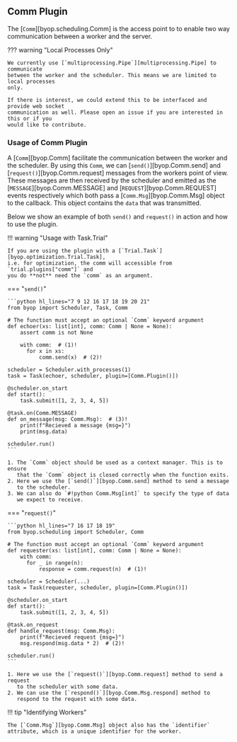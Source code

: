 ## Comm Plugin
The [`Comm`][byop.scheduling.Comm] is the access point to to enable
two way communication between a worker and the server.

??? warning "Local Processes Only"

    We currently use [`multiprocessing.Pipe`][multiprocessing.Pipe] to communicate
    between the worker and the scheduler. This means we are limited to local processes
    only.

    If there is interest, we could extend this to be interfaced and provide web socket
    communication as well. Please open an issue if you are interested in this or if you
    would like to contribute.

### Usage of Comm Plugin
A [`Comm`][byop.Comm] facilitate the communication between the worker and the scheduler.
By using this `Comm`, we can [`send()`][byop.Comm.send] and
[`request()`][byop.Comm.request] messages from the workers point of view.
These messages are then received by the scheduler and emitted as the
[`MESSAGE`][byop.Comm.MESSAGE] and [`REQUEST`][byop.Comm.REQUEST]
events respectively which both pass a [`Comm.Msg`][byop.Comm.Msg] object
to the callback. This object contains the `data` that was transmitted.

Below we show an example of both `send()` and
`request()` in action and how to use the plugin.

!!! warning "Usage with Task.Trial"

    If you are using the plugin with a [`Trial.Task`][byop.optimization.Trial.Task],
    i.e. for optimization, the comm will accessible from `trial.plugins["comm"]` and
    you do **not** need the `comm` as an argument.

=== "`send()`"

    ```python hl_lines="7 9 12 16 17 18 19 20 21"
    from byop import Scheduler, Task, Comm

    # The function must accept an optional `Comm` keyword argument
    def echoer(xs: list[int], comm: Comm | None = None):
        assert comm is not None

        with comm:  # (1)!
          for x in xs:
              comm.send(x)  # (2)!

    scheduler = Scheduler.with_processes(1)
    task = Task(echoer, scheduler, plugin=[Comm.Plugin()])

    @scheduler.on_start
    def start():
        task.submit([1, 2, 3, 4, 5])

    @task.on(Comm.MESSAGE)
    def on_message(msg: Comm.Msg):  # (3)!
        print(f"Recieved a message {msg=}")
        print(msg.data)

    scheduler.run()
    ```

    1. The `Comm` object should be used as a context manager. This is to ensure
       that the `Comm` object is closed correctly when the function exits.
    2. Here we use the [`send()`][byop.Comm.send] method to send a message
       to the scheduler.
    3. We can also do `#!python Comm.Msg[int]` to specify the type of data
       we expect to receive.

=== "`request()`"

    ```python hl_lines="7 16 17 18 19"
    from byop.scheduling import Scheduler, Comm

    # The function must accept an optional `Comm` keyword argument
    def requester(xs: list[int], comm: Comm | None = None):
        with comm:
          for _ in range(n):
              response = comm.request(n)  # (1)!

    scheduler = Scheduler(...)
    task = Task(requester, scheduler, plugin=[Comm.Plugin()])

    @scheduler.on_start
    def start():
        task.submit([1, 2, 3, 4, 5])

    @task.on_request
    def handle_request(msg: Comm.Msg):
        print(f"Recieved request {msg=}")
        msg.respond(msg.data * 2)  # (2)!

    scheduler.run()
    ```

    1. Here we use the [`request()`][byop.Comm.request] method to send a request
       to the scheduler with some data.
    2. We can use the [`respond()`][byop.Comm.Msg.respond] method to
       respond to the request with some data.

!!! tip "Identifying Workers"

    The [`Comm.Msg`][byop.Comm.Msg] object also has the `identifier`
    attribute, which is a unique identifier for the worker.
